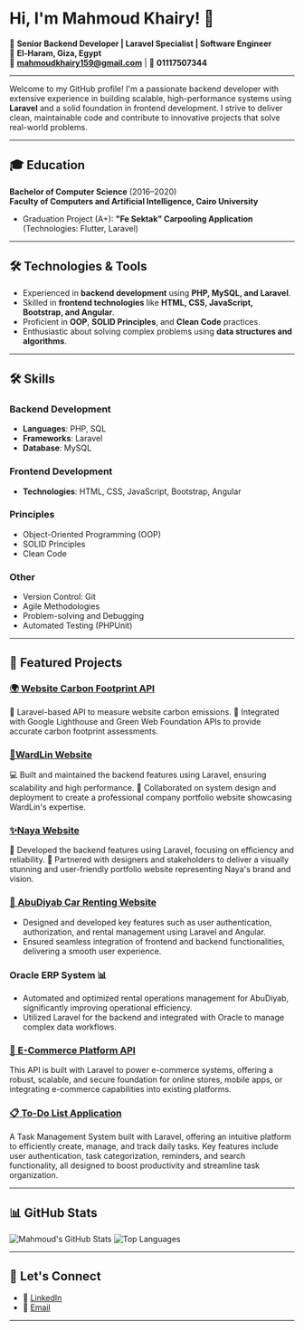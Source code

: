 # Hi, I'm Mahmoud Khairy! 👋

🚀 **Senior Backend Developer | Laravel Specialist | Software Engineer**  
📍 **El-Haram, Giza, Egypt**  
📧 **[mahmoudkhairy159@gmail.com](mailto:mahmoudkhairy159@gmail.com)** | 📱 **01117507344**  

---

Welcome to my GitHub profile! I'm a passionate backend developer with extensive experience in building scalable, high-performance systems using **Laravel** and a solid foundation in frontend development. I strive to deliver clean, maintainable code and contribute to innovative projects that solve real-world problems.

---

## 🎓 **Education**
**Bachelor of Computer Science** (2016–2020)  
**Faculty of Computers and Artificial Intelligence, Cairo University**  
- Graduation Project (A+): **"Fe Sektak" Carpooling Application** (Technologies: Flutter, Laravel)

---

## 🛠️ **Technologies & Tools**
- Experienced in **backend development** using **PHP, MySQL, and Laravel**.  
- Skilled in **frontend technologies** like **HTML, CSS, JavaScript, Bootstrap, and Angular**.  
- Proficient in **OOP**, **SOLID Principles**, and **Clean Code** practices.  
- Enthusiastic about solving complex problems using **data structures and algorithms**.

---

## 🛠️ **Skills**
### **Backend Development**
- **Languages**: PHP, SQL  
- **Frameworks**: Laravel  
- **Database**: MySQL  
### **Frontend Development**
- **Technologies**: HTML, CSS, JavaScript, Bootstrap, Angular  
### **Principles**
- Object-Oriented Programming (OOP)  
- SOLID Principles  
- Clean Code  
### **Other**
- Version Control: Git  
- Agile Methodologies  
- Problem-solving and Debugging  
- Automated Testing (PHPUnit)
  
---


## 🌟 **Featured Projects**
### [🌍 Website Carbon Footprint API](https://www.wardlin.com/digital-recycling)
🌱 Laravel-based API to measure website carbon emissions.
🔗 Integrated with Google Lighthouse and Green Web Foundation APIs to provide accurate carbon footprint assessments.

### [🌟WardLin Website](https://www.wardlin.com)
💻 Built and maintained the backend features using Laravel, ensuring scalability and high performance.
🔧 Collaborated on system design and deployment to create a professional company portfolio website showcasing WardLin's expertise.
  
### [✨Naya Website](https://nayauae.com)
🎨 Developed the backend features using Laravel, focusing on efficiency and reliability.
🚀 Partnered with designers and stakeholders to deliver a visually stunning and user-friendly portfolio website representing Naya's brand and vision.

### [ 🚗 AbuDiyab Car Renting Website](https://www.rent.abudiyab.com.sa/)
- Designed and developed key features such as user authentication, authorization, and rental management using Laravel and Angular.
- Ensured seamless integration of frontend and backend functionalities, delivering a smooth user experience.

### Oracle ERP System 📊
- Automated and optimized rental operations management for AbuDiyab, significantly improving operational efficiency.
- Utilized Laravel for the backend and integrated with Oracle to manage complex data workflows.

### [🛒 E-Commerce Platform API](https://github.com/mahmoudkhairy159/EcommerceAPI-Laravel)
This API is built with Laravel to power e-commerce systems, offering a robust, scalable, and secure foundation for online stores, mobile apps, or integrating e-commerce capabilities into existing platforms.


### [📋 To-Do List Application](https://github.com/mahmoudkhairy159/Laravel_TO_Do_Application)
A Task Management System built with Laravel, offering an intuitive platform to efficiently create, manage, and track daily tasks. Key features include user authentication, task categorization, reminders, and search functionality, all designed to boost productivity and streamline task organization.

---

## 📊 **GitHub Stats**
![Mahmoud's GitHub Stats](https://github-readme-stats.vercel.app/api?username=mahmoudkhairy159&show_icons=true&theme=dark)
![Top Languages](https://github-readme-stats.vercel.app/api/top-langs/?username=mahmoudkhairy159&layout=compact&theme=dark)

---

## 🤝 **Let's Connect**
- 💼 [LinkedIn](https://www.linkedin.com/in/mahmoud-khairy-753b841b4/)
- 📧 [Email](mailto:mahmoudkhairy159@gmail.com)

---
